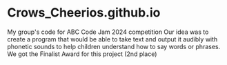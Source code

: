 # Crows_Cheerios.github.io
My group's code for ABC Code Jam 2024 competition
Our idea was to create a program that would be able to take text and output it audibly with phonetic sounds to help children understand how to say words or phrases.
We got the Finalist Award for this project (2nd place)

